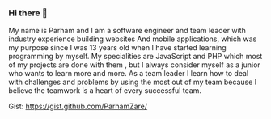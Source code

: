 ### Hi there 👋

My name is Parham and I am a software engineer and team leader with industry experience building websites And mobile applications, which was my purpose since I was 13 years old when I have started learning programming by myself. My specialities are JavaScript and PHP which most of my projects are done with them , but I always consider myself as a junior who wants to learn more and more. As a team leader I learn how to deal with challenges and problems by using the most out of my team because I believe the teamwork is a heart of every successful team.


Gist: 
https://gist.github.com/ParhamZare/
